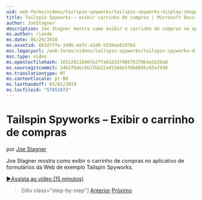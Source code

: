 ```yaml
---
uid: web-forms/videos/tailspin-spyworks/tailspin-spyworks-display-shopping-cart
title: Tailspin Spyworks – exibir carrinho de compras | Microsoft Docs
author: JoeStagner
description: Joe Stagner mostra como exibir o carrinho de compras no aplicativo de formulários da Web de exemplo Tailspin Spyworks.
ms.author: riande
ms.date: 06/29/2010
ms.assetid: 665d7ffe-3d96-4afc-a1d8-5330ae819764
msc.legacyurl: /web-forms/videos/tailspin-spyworks/tailspin-spyworks-display-shopping-cart
msc.type: video
ms.openlocfilehash: 16512911b487e2ffa61d3d748676379b4a1b20a8
ms.sourcegitcommit: 24b1f6decbb17bb22a45166e5fdb0845c65af498
ms.translationtype: MT
ms.contentlocale: pt-BR
ms.lasthandoff: 03/01/2019
ms.locfileid: "57051073"
---
```

<a name="tailspin-spyworks---display-shopping-cart"></a>Tailspin Spyworks – Exibir o carrinho de compras
====================
por [Joe Stagner](https://github.com/JoeStagner)

Joe Stagner mostra como exibir o carrinho de compras no aplicativo de formulários da Web de exemplo Tailspin Spyworks.

[&#9654;Assista ao vídeo (15 minutos)](https://channel9.msdn.com/Blogs/ASP-NET-Site-Videos/tailspin-spyworks-display-shopping-cart)

> [!div class="step-by-step"]
> [Anterior](tailspin-spyworks-adding-items-to-the-shopping-cart.md)
> [Próximo](tailspin-spyworks-update-the-shopping-cart.md)
